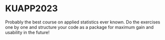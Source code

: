 # KUAPP2023
Probably the best course on applied statistics ever known. Do the exercises one by one and structure your code as a package for maximum gain and usability in the future!
